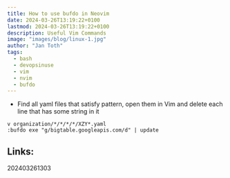 ```yaml
---
title: How to use bufdo in Neovim
date: 2024-03-26T13:19:22+0100
lastmod: 2024-03-26T13:19:22+0100
description: Useful Vim Commands
image: "images/blog/linux-1.jpg"
author: "Jan Toth"
tags:
  - bash
  - devopsinuse
  - vim
  - nvim
  - bufdo
---
```


- Find all yaml files that satisfy pattern, open them in Vim and delete each line that has some string in it

```
v organization/*/*/*/*/XZY*.yaml
:bufdo exe "g/bigtable.googleapis.com/d" | update
```


## Links:

202403261303
